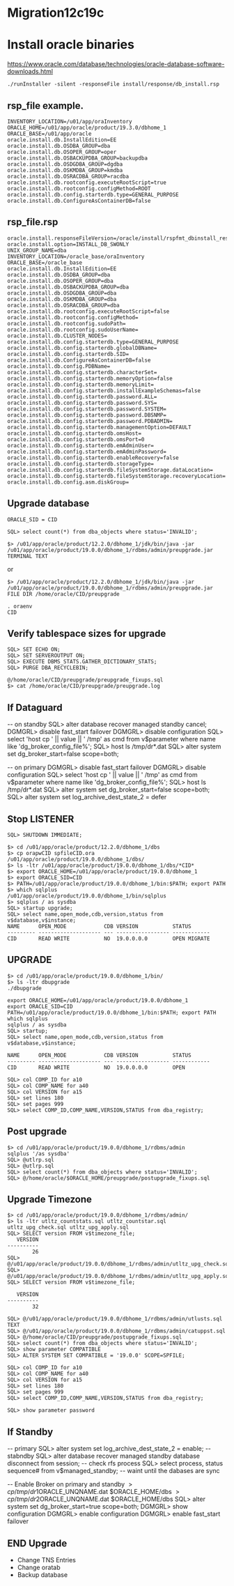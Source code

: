 # Migration12c19c

# Install oracle binaries 
https://www.oracle.com/database/technologies/oracle-database-software-downloads.html

    ./runInstaller -silent -responseFile install/response/db_install.rsp

rsp_file example. 
--

    INVENTORY_LOCATION=/u01/app/oraInventory
    ORACLE_HOME=/u01/app/oracle/product/19.3.0/dbhome_1
    ORACLE_BASE=/u01/app/oracle
    oracle.install.db.InstallEdition=EE
    oracle.install.db.OSDBA_GROUP=dba
    oracle.install.db.OSOPER_GROUP=oper
    oracle.install.db.OSBACKUPDBA_GROUP=backupdba
    oracle.install.db.OSDGDBA_GROUP=dgdba
    oracle.install.db.OSKMDBA_GROUP=kmdba
    oracle.install.db.OSRACDBA_GROUP=racdba
    oracle.install.db.rootconfig.executeRootScript=true
    oracle.install.db.rootconfig.configMethod=ROOT
    oracle.install.db.config.starterdb.type=GENERAL_PURPOSE
    oracle.install.db.ConfigureAsContainerDB=false

rsp_file.rsp 
--

    oracle.install.responseFileVersion=/oracle/install/rspfmt_dbinstall_response_schema_v19.0.0
    oracle.install.option=INSTALL_DB_SWONLY
    UNIX_GROUP_NAME=dba
    INVENTORY_LOCATION=/oracle_base/oraInventory
    ORACLE_BASE=/oracle_base
    oracle.install.db.InstallEdition=EE
    oracle.install.db.OSDBA_GROUP=dba
    oracle.install.db.OSOPER_GROUP=dba
    oracle.install.db.OSBACKUPDBA_GROUP=dba
    oracle.install.db.OSDGDBA_GROUP=dba
    oracle.install.db.OSKMDBA_GROUP=dba
    oracle.install.db.OSRACDBA_GROUP=dba
    oracle.install.db.rootconfig.executeRootScript=false
    oracle.install.db.rootconfig.configMethod=
    oracle.install.db.rootconfig.sudoPath=
    oracle.install.db.rootconfig.sudoUserName=
    oracle.install.db.CLUSTER_NODES=
    oracle.install.db.config.starterdb.type=GENERAL_PURPOSE
    oracle.install.db.config.starterdb.globalDBName=
    oracle.install.db.config.starterdb.SID=
    oracle.install.db.ConfigureAsContainerDB=false
    oracle.install.db.config.PDBName=
    oracle.install.db.config.starterdb.characterSet=
    oracle.install.db.config.starterdb.memoryOption=false
    oracle.install.db.config.starterdb.memoryLimit=
    oracle.install.db.config.starterdb.installExampleSchemas=false
    oracle.install.db.config.starterdb.password.ALL=
    oracle.install.db.config.starterdb.password.SYS=
    oracle.install.db.config.starterdb.password.SYSTEM=
    oracle.install.db.config.starterdb.password.DBSNMP=
    oracle.install.db.config.starterdb.password.PDBADMIN=
    oracle.install.db.config.starterdb.managementOption=DEFAULT
    oracle.install.db.config.starterdb.omsHost=
    oracle.install.db.config.starterdb.omsPort=0
    oracle.install.db.config.starterdb.emAdminUser=
    oracle.install.db.config.starterdb.emAdminPassword=
    oracle.install.db.config.starterdb.enableRecovery=false
    oracle.install.db.config.starterdb.storageType=
    oracle.install.db.config.starterdb.fileSystemStorage.dataLocation=
	oracle.install.db.config.starterdb.fileSystemStorage.recoveryLocation=
    oracle.install.db.config.asm.diskGroup=


Upgrade database
--

    ORACLE_SID = CID 
    
    SQL> select count(*) from dba_objects where status='INVALID';
    
    $> /u01/app/oracle/product/12.2.0/dbhome_1/jdk/bin/java -jar /u01/app/oracle/product/19.0.0/dbhome_1/rdbms/admin/preupgrade.jar TERMINAL TEXT

or 

    $> /u01/app/oracle/product/12.2.0/dbhome_1/jdk/bin/java -jar /u01/app/oracle/product/19.0.0/dbhome_1/rdbms/admin/preupgrade.jar FILE DIR /home/oracle/CID/preupgrade
    
    . oraenv 
    CID


Verify tablespace sizes for upgrade
--

    SQL> SET ECHO ON;
    SQL> SET SERVEROUTPUT ON;
    SQL> EXECUTE DBMS_STATS.GATHER_DICTIONARY_STATS;
    SQL> PURGE DBA_RECYCLEBIN;

    @/home/oracle/CID/preupgrade/preupgrade_fixups.sql
    $> cat /home/oracle/CID/preupgrade/preupgrade.log

If Dataguard
--
-- on standby 
SQL> alter database recover managed standby cancel;
DGMGRL> disable fast_start failover
DGMGRL> disable configuration
SQL> select 'host cp ' || value || ' /tmp' as cmd from v$parameter where name like 'dg_broker_config_file%';
SQL> host ls /tmp/dr*.dat
SQL> alter system set dg_broker_start=false scope=both;

-- on primary
DGMGRL> disable fast_start failover
DGMGRL> disable configuration
SQL> select 'host cp ' || value || ' /tmp' as cmd from v$parameter where name like 'dg_broker_config_file%';
SQL> host ls /tmp/dr*.dat
SQL> alter system set dg_broker_start=false scope=both;
SQL> alter system set log_archive_dest_state_2 = defer


Stop LISTENER
--

    SQL> SHUTDOWN IMMEDIATE;
    
    $> cd /u01/app/oracle/product/12.2.0/dbhome_1/dbs
    $> cp orapwCID spfileCID.ora /u01/app/oracle/product/19.0.0/dbhome_1/dbs/
    $> ls -ltr /u01/app/oracle/product/19.0.0/dbhome_1/dbs/*CID*
    $> export ORACLE_HOME=/u01/app/oracle/product/19.0.0/dbhome_1
    $> export ORACLE_SID=CID
    $> PATH=/u01/app/oracle/product/19.0.0/dbhome_1/bin:$PATH; export PATH
    $> which sqlplus
    /u01/app/oracle/product/19.0.0/dbhome_1/bin/sqlplus
    $> sqlplus / as sysdba
    SQL> startup upgrade;
    SQL> select name,open_mode,cdb,version,status from v$database,v$instance;
    NAME      OPEN_MODE            CDB VERSION           STATUS
    --------- -------------------- --- ----------------- ------------
    CID       READ WRITE           NO  19.0.0.0.0        OPEN MIGRATE 


UPGRADE 
--

    $> cd /u01/app/oracle/product/19.0.0/dbhome_1/bin/
    $> ls -ltr dbupgrade
    ./dbupgrade
    
    export ORACLE_HOME=/u01/app/oracle/product/19.0.0/dbhome_1
    export ORACLE_SID=CID
    PATH=/u01/app/oracle/product/19.0.0/dbhome_1/bin:$PATH; export PATH
    which sqlplus
    sqlplus / as sysdba
    SQL> startup;
    SQL> select name,open_mode,cdb,version,status from v$database,v$instance;

    NAME      OPEN_MODE            CDB VERSION           STATUS
    --------- -------------------- --- ----------------- ------------
    CID       READ WRITE           NO  19.0.0.0.0        OPEN 

    SQL> col COMP_ID for a10
    SQL> col COMP_NAME for a40
    SQL> col VERSION for a15
    SQL> set lines 180
    SQL> set pages 999
    SQL> select COMP_ID,COMP_NAME,VERSION,STATUS from dba_registry;

Post upgrade
--

    $> cd /u01/app/oracle/product/19.0.0/dbhome_1/rdbms/admin
    sqlplus '/as sysdba'
    SQL> @utlrp.sql
    SQL> @utlrp.sql
    SQL> select count(*) from dba_objects where status='INVALID';
    SQL> @/home/oracle/$ORACLE_HOME/preupgrade/postupgrade_fixups.sql

Upgrade Timezone
--

    $> cd /u01/app/oracle/product/19.0.0/dbhome_1/rdbms/admin/
    $> ls -ltr utltz_countstats.sql utltz_countstar.sql utltz_upg_check.sql utltz_upg_apply.sql
    SQL> SELECT version FROM v$timezone_file;
       VERSION
    ----------
            26
    SQL> @/u01/app/oracle/product/19.0.0/dbhome_1/rdbms/admin/utltz_upg_check.sql
    SQL> @/u01/app/oracle/product/19.0.0/dbhome_1/rdbms/admin/utltz_upg_apply.sql
    SQL> SELECT version FROM v$timezone_file;

       VERSION
    ----------
            32
    
    SQL> @/u01/app/oracle/product/19.0.0/dbhome_1/rdbms/admin/utlusts.sql TEXT
    SQL> @/u01/app/oracle/product/19.0.0/dbhome_1/rdbms/admin/catuppst.sql
    SQL> @/home/oracle/CID/preupgrade/postupgrade_fixups.sql
    SQL> select count(*) from dba_objects where status='INVALID';
    SQL> show parameter COMPATIBLE
    SQL> ALTER SYSTEM SET COMPATIBLE = '19.0.0' SCOPE=SPFILE;
    
    SQL> col COMP_ID for a10
    SQL> col COMP_NAME for a40
    SQL> col VERSION for a15
    SQL> set lines 180
    SQL> set pages 999
    SQL> select COMP_ID,COMP_NAME,VERSION,STATUS from dba_registry;
    
    SQL> show parameter password

If Standby
--
-- primary
SQL> alter system set log_archive_dest_state_2 = enable;
-- stabndby
SQL> alter database recover managed standby database disconnect from session;
-- check rfs process 
SQL> select process, status sequence# from v$managed_standby;
-- waint until the dabases are sync

-- Enable Broker on primary and standby
$> cp /tmp/dr1$ORACLE_UNQNAME.dat $ORACLE_HOME/dbs
$> cp /tmp/dr2$ORACLE_UNQNAME.dat $ORACLE_HOME/dbs
SQL> alter system set dg_broker_start=true scope=both;
DGMGRL> show configuration
DGMGRL> enable configuration
DGMGRL> enable fast_start failover

END Upgrade
--
* Change TNS Entries 
* Change oratab
* Backup database







